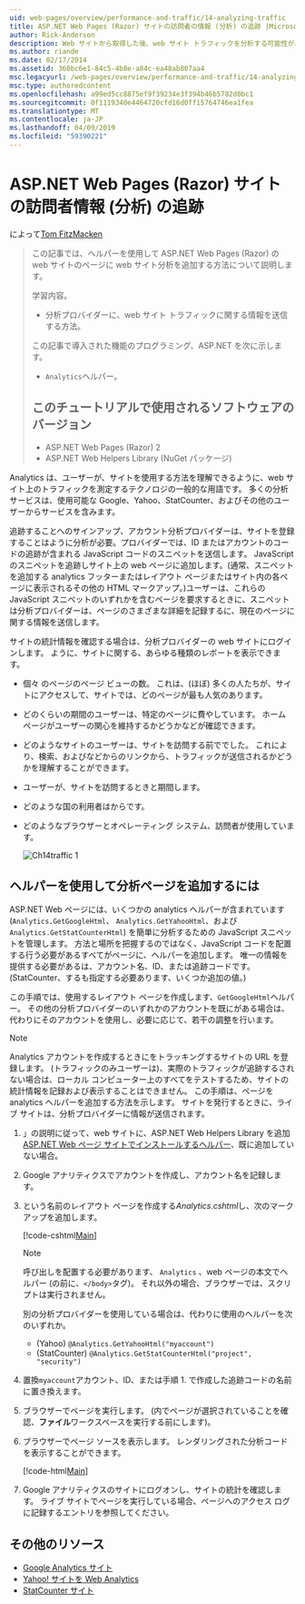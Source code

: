 ```yaml
---
uid: web-pages/overview/performance-and-traffic/14-analyzing-traffic
title: ASP.NET Web Pages (Razor) サイトの訪問者の情報 (分析) の追跡 |Microsoft Docs
author: Rick-Anderson
description: Web サイトから取得した後、web サイト トラフィックを分析する可能性があります。
ms.author: riande
ms.date: 02/17/2014
ms.assetid: 360bc6e1-84c5-4b8e-a84c-ea48ab807aa4
msc.legacyurl: /web-pages/overview/performance-and-traffic/14-analyzing-traffic
msc.type: authoredcontent
ms.openlocfilehash: a99ed5cc8875ef9f39234e3f394b46b5782d0bc1
ms.sourcegitcommit: 0f1119340e4464720cfd16d0ff15764746ea1fea
ms.translationtype: MT
ms.contentlocale: ja-JP
ms.lasthandoff: 04/09/2019
ms.locfileid: "59390221"
---
```

# <a name="tracking-visitor-information-analytics-for-an-aspnet-web-pages-razor-site"></a>ASP.NET Web Pages (Razor) サイトの訪問者情報 (分析) の追跡

によって[Tom FitzMacken](https://github.com/tfitzmac)

> この記事では、ヘルパーを使用して ASP.NET Web Pages (Razor) の web サイトのページに web サイト分析を追加する方法について説明します。
> 
> 学習内容。
> 
> - 分析プロバイダーに、web サイト トラフィックに関する情報を送信する方法。
> 
> この記事で導入された機能のプログラミング、ASP.NET を次に示します。
> 
> - `Analytics`ヘルパー。
>   
> 
> ## <a name="software-versions-used-in-the-tutorial"></a>このチュートリアルで使用されるソフトウェアのバージョン
> 
> 
> - ASP.NET Web Pages (Razor) 2
> - ASP.NET Web Helpers Library (NuGet パッケージ)


Analytics は、ユーザーが、サイトを使用する方法を理解できるように、web サイト上のトラフィックを測定するテクノロジの一般的な用語です。 多くの分析サービスは、使用可能な Google、Yahoo、StatCounter、およびその他のユーザーからサービスを含みます。

追跡することへのサインアップ、アカウント分析プロバイダーは、サイトを登録することはように分析が必要。プロバイダーでは、ID またはアカウントのコードの追跡が含まれる JavaScript コードのスニペットを送信します。 JavaScript のスニペットを追跡しサイト上の web ページに追加します。(通常、スニペットを追加する analytics フッターまたはレイアウト ページまたはサイト内の各ページに表示されるその他の HTML マークアップ。)ユーザーは、これらの JavaScript スニペットのいずれかを含むページを要求するときに、スニペットは分析プロバイダーは、ページのさまざまな詳細を記録するに、現在のページに関する情報を送信します。

サイトの統計情報を確認する場合は、分析プロバイダーの web サイトにログインします。 ように、サイトに関する、あらゆる種類のレポートを表示できます。

- 個々 のページのページ ビューの数。 これは、(ほぼ) 多くの人たちが、サイトにアクセスして、サイトでは、どのページが最も人気のあります。
- どのくらいの期間のユーザーは、特定のページに費やしています。 ホーム ページがユーザーの関心を維持するかどうかなどが確認できます。
- どのようなサイトのユーザーは、サイトを訪問する前ででした。 これにより、検索、およびなどからのリンクから、トラフィックが送信されるかどうかを理解することができます。
- ユーザーが、サイトを訪問するときと期間します。
- どのような国の利用者はからです。
- どのようなブラウザーとオペレーティング システム、訪問者が使用しています。

    ![Ch14traffic 1](14-analyzing-traffic/_static/image1.jpg)

## <a name="using-a-helper-to-add-analytics-to-a-page"></a>ヘルパーを使用して分析ページを追加するには

ASP.NET Web ページには、いくつかの analytics ヘルパーが含まれています (`Analytics.GetGoogleHtml`、 `Analytics.GetYahooHtml`、および`Analytics.GetStatCounterHtml`) を簡単に分析するための JavaScript スニペットを管理します。 方法と場所を把握するのではなく、JavaScript コードを配置する行う必要があるすべてがページに、ヘルパーを追加します。 唯一の情報を提供する必要があるは、アカウント名、ID、または追跡コードです。 (StatCounter、するも指定する必要あります、いくつか追加の値。)

この手順では、使用するレイアウト ページを作成します、`GetGoogleHtml`ヘルパー。 その他の分析プロバイダーのいずれかのアカウントを既にがある場合は、代わりにそのアカウントを使用し、必要に応じて、若干の調整を行います。

> [!NOTE]
> Analytics アカウントを作成するときにをトラッキングするサイトの URL を登録します。 (トラフィックのみユーザーは)、実際のトラフィックが追跡するされない場合は、ローカル コンピューター上のすべてをテストするため、サイトの統計情報を記録および表示することはできません。 この手順は、ページを analytics ヘルパーを追加する方法を示します。 サイトを発行するときに、ライブ サイトは、分析プロバイダーに情報が送信されます。


1. 」の説明に従って、web サイトに、ASP.NET Web Helpers Library を追加[ASP.NET Web ページ サイトでインストールするヘルパー](https://go.microsoft.com/fwlink/?LinkId=252372)、既に追加していない場合。
2. Google アナリティクスでアカウントを作成し、アカウント名を記録します。
3. という名前のレイアウト ページを作成する*Analytics.cshtml*し、次のマークアップを追加します。

    [!code-cshtml[Main](14-analyzing-traffic/samples/sample1.cshtml)]

    > [!NOTE]
    > 呼び出しを配置する必要があります、 `Analytics` 、web ページの本文でヘルパー (の前に、`</body>`タグ)。 それ以外の場合、ブラウザーでは、スクリプトは実行されません。

    別の分析プロバイダーを使用している場合は、代わりに使用のヘルパーを次のいずれか。

    - (Yahoo) `@Analytics.GetYahooHtml("myaccount")`
    - (StatCounter) `@Analytics.GetStatCounterHtml("project", "security")`
4. 置換`myaccount`アカウント、ID、または手順 1. で作成した追跡コードの名前に置き換えます。
5. ブラウザーでページを実行します。 (内でページが選択されていることを確認、**ファイル**ワークスペースを実行する前にします)。
6. ブラウザーでページ ソースを表示します。 レンダリングされた分析コードを表示することができます。

    [!code-html[Main](14-analyzing-traffic/samples/sample2.html)]
7. Google アナリティクスのサイトにログオンし、サイトの統計を確認します。 ライブ サイトでページを実行している場合、ページへのアクセス ログに記録するエントリを参照してください。

<a id="Additional_Resources"></a>
## <a name="additional-resources"></a>その他のリソース

- [Google Analytics サイト](https://www.google.com/analytics/)
- [Yahoo! サイトを Web Analytics](http://help.yahoo.com/l/us/yahoo/ywa/)
- [StatCounter サイト](http://statcounter.com/)
